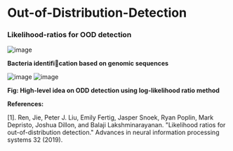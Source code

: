 # Out-of-Distribution-Detection
### Likelihood-ratios for OOD detection

![image](https://github.com/deepanshuIITM/Out-of-Distribution-Detection/assets/137225940/6fac500b-de66-4eda-84b1-e8cf74d4a71a)

**Bacteria identification based on genomic sequences**

![image](https://github.com/deepanshuIITM/Out-of-Distribution-Detection/assets/137225940/d936a15e-2650-4d25-af33-16872557f4e0)
![image](https://github.com/deepanshuIITM/Out-of-Distribution-Detection/assets/137225940/9d363058-4977-4886-a2e8-41e519bc4fe9)

**Fig: High-level idea on ODD detection using log-likelihood ratio method**



**References:**

[1]. Ren, Jie, Peter J. Liu, Emily Fertig, Jasper Snoek, Ryan Poplin, Mark Depristo, Joshua Dillon, and Balaji Lakshminarayanan. "Likelihood ratios for out-of-distribution detection." Advances in neural information processing systems 32 (2019).

